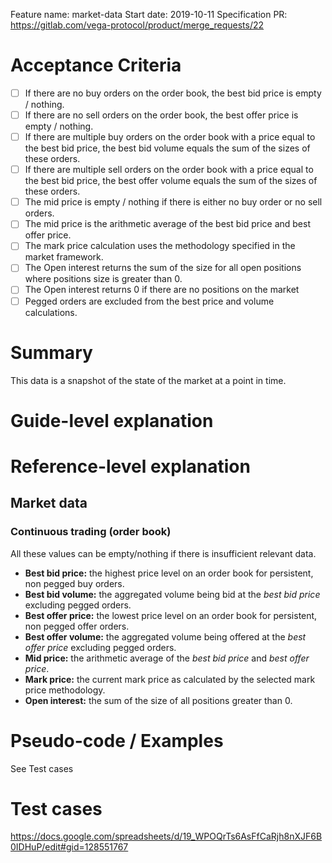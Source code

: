 Feature name: market-data
Start date: 2019-10-11
Specification PR: https://gitlab.com/vega-protocol/product/merge_requests/22

# Acceptance Criteria
- [ ] If there are no buy orders on the order book, the best bid price is empty / nothing.
- [ ] If there are no sell orders on the order book, the best offer price is empty / nothing.
- [ ] If there are multiple buy orders on the order book with a price equal to the best bid price, the best bid volume equals the sum of the sizes of these orders.
- [ ] If there are multiple sell orders on the order book with a price equal to the best bid price, the best offer volume equals the sum of the sizes of these orders.
- [ ] The mid price is empty / nothing if there is either no buy order or no sell orders.
- [ ] The mid price is the arithmetic average of the best bid price and best offer price.
- [ ] The mark price calculation uses the methodology specified in the market framework.
- [ ] The Open interest returns the sum of the size for all open positions where positions size is greater than 0.
- [ ] The Open interest returns 0 if there are no positions on the market
- [ ] Pegged orders are excluded from the best price and volume calculations.

# Summary
This data is a snapshot of the state of the market at a point in time.

# Guide-level explanation

# Reference-level explanation

## Market data

### Continuous trading (order book)

All these values can be empty/nothing if there is insufficient relevant data.

  - **Best bid price:** the highest price level on an order book for persistent, non pegged buy orders.
  - **Best bid volume:** the aggregated volume being bid at the _best bid price_ excluding pegged orders.
  - **Best offer price:** the lowest price level on an order book for persistent, non pegged offer orders.
  - **Best offer volume:** the aggregated volume being offered at the _best offer price_ excluding pegged orders.
  - **Mid price:** the arithmetic average of the _best bid price_ and _best offer price_.
  - **Mark price:** the current mark price as calculated by the selected mark price methodology.
  - **Open interest:** the sum of the size of all positions greater than 0.

# Pseudo-code / Examples

See Test cases

# Test cases

https://docs.google.com/spreadsheets/d/19_WPOQrTs6AsFfCaRjh8nXJF6B0IDHuP/edit#gid=128551767


